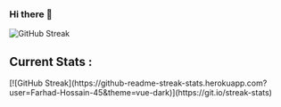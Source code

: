 ### Hi there 👋

<img  src="https://i.ibb.co/rmfbW0L/Farhad-Hossain-1.jpg" alt="GitHub Streak" />

## Current Stats :

<p width="800"]>[![GitHub Streak](https://github-readme-streak-stats.herokuapp.com?user=Farhad-Hossain-45&theme=vue-dark)](https://git.io/streak-stats)</p>
